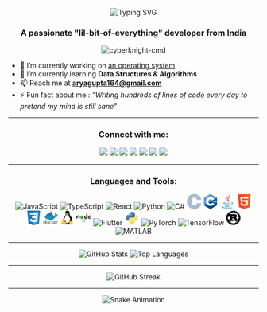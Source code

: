 <p align="center">
  <img src="https://github-readme-typing-svg.herokuapp.com?font=Fira+Code&weight=500&pause=1000&color=F75C7E&width=1000&lines=Hey+Git-World%2C+Arya+reporting+for+some+code+duty;Welcome+to+my+GitHub+lair+–+beware+of+flying+semicolons+and+falling+braces;Life+is+never+fun+but+coding+always+is;Living+in+a+world+of+infinite+loops+and+undefined+behaviors.;I+write+code+so+my+computer+can+work+harder+while+I+nap" alt="Typing SVG" />
</p>

<h3 align="center">A passionate "lil-bit-of-everything" developer from India</h3>

<p align="center">
  <img src="https://komarev.com/ghpvc/?username=cyberknight-cmd&label=Profile%20views&color=0e75b6&style=flat" alt="cyberknight-cmd" />
</p>

- 🔭 I’m currently working on [an operating system](<repo-link>)
- 🌱 I’m currently learning **Data Structures & Algorithms**
- 📫 Reach me at **aryagupta164@gmail.com**
- ⚡ Fun fact about me : *"Writing hundreds of lines of code every day to pretend my mind is still sane"*

---

<h3 align="center">Connect with me:</h3>

<p align="center">
  <a href="https://dev.to/cyberknight-cmd"><img src="https://img.shields.io/badge/Dev.to-000000?style=for-the-badge&logo=devdotto&logoColor=white" /></a>
  <a href="https://twitter.com/cyberknight_cmd"><img src="https://img.shields.io/badge/Twitter-1DA1F2?style=for-the-badge&logo=twitter&logoColor=white" /></a>
  <a href="https://linkedin.com/in/aryagupta2304"><img src="https://img.shields.io/badge/LinkedIn-0077B5?style=for-the-badge&logo=linkedin&logoColor=white" /></a>
  <a href="https://instagram.com/cyberknight_ig"><img src="https://img.shields.io/badge/Instagram-E4405F?style=for-the-badge&logo=instagram&logoColor=white" /></a>
  <a href="https://www.hackerrank.com/aryagupta164"><img src="https://img.shields.io/badge/HackerRank-2EC866?style=for-the-badge&logo=hackerrank&logoColor=white" /></a>
  <a href="https://codeforces.com/profile/cyberknight_cmd"><img src="https://img.shields.io/badge/Codeforces-1F8ACB?style=for-the-badge&logo=codeforces&logoColor=white" /></a>
  <a href="https://www.leetcode.com/arya2024"><img src="https://img.shields.io/badge/LeetCode-FFA116?style=for-the-badge&logo=leetcode&logoColor=black" /></a>
</p>

---

<h3 align="center">Languages and Tools:</h3>

<p align="center">
  <img src="https://cdn.jsdelivr.net/gh/devicons/devicon/icons/javascript/javascript-original.svg" height="30" alt="JavaScript" />
  <img src="https://cdn.jsdelivr.net/gh/devicons/devicon/icons/typescript/typescript-original.svg" height="30" alt="TypeScript" />
  <img src="https://cdn.jsdelivr.net/gh/devicons/devicon/icons/react/react-original.svg" height="30" alt="React" />
  <img src="https://cdn.jsdelivr.net/gh/devicons/devicon/icons/python/python-original.svg" height="30" alt="Python" />
  <img src="https://cdn.jsdelivr.net/gh/devicons/devicon/icons/csharp/csharp-original.svg" height="30" alt="C#" />
  <img src="https://raw.githubusercontent.com/devicons/devicon/master/icons/c/c-original.svg" height="30" alt="C" />
  <img src="https://raw.githubusercontent.com/devicons/devicon/master/icons/cplusplus/cplusplus-original.svg" height="30" alt="C++" />
  <img src="https://raw.githubusercontent.com/devicons/devicon/master/icons/java/java-original.svg" height="30" alt="Java" />
  <img src="https://raw.githubusercontent.com/devicons/devicon/master/icons/html5/html5-original.svg" height="30" alt="HTML5" />
  <img src="https://raw.githubusercontent.com/devicons/devicon/master/icons/css3/css3-original.svg" height="30" alt="CSS3" />
  <img src="https://raw.githubusercontent.com/devicons/devicon/master/icons/docker/docker-original-wordmark.svg" height="30" alt="Docker" />
  <img src="https://raw.githubusercontent.com/devicons/devicon/master/icons/linux/linux-original.svg" height="30" alt="Linux" />
  <img src="https://raw.githubusercontent.com/devicons/devicon/master/icons/nodejs/nodejs-original-wordmark.svg" height="30" alt="Node.js" />
  <img src="https://www.vectorlogo.zone/logos/flutterio/flutterio-icon.svg" height="30" alt="Flutter" />
  <img src="https://raw.githubusercontent.com/devicons/devicon/master/icons/python/python-original.svg" height="30" alt="Python" />
  <img src="https://www.vectorlogo.zone/logos/pytorch/pytorch-icon.svg" height="30" alt="PyTorch" />
  <img src="https://www.vectorlogo.zone/logos/tensorflow/tensorflow-icon.svg" height="30" alt="TensorFlow" />
  <img src="https://raw.githubusercontent.com/devicons/devicon/master/icons/rust/rust-plain.svg" height="30" alt="Rust" />
  <img src="https://upload.wikimedia.org/wikipedia/commons/2/21/Matlab_Logo.png" height="30" alt="MATLAB" />
</p>

---

<div align="center">
  <img src="https://github-readme-stats.vercel.app/api?username=cyberknight-cmd&show_icons=true&theme=dracula&hide_border=false&include_all_commits=true&count_private=true" height="150" alt="GitHub Stats" />
  <img src="https://github-readme-stats.vercel.app/api/top-langs?username=cyberknight-cmd&layout=compact&theme=dracula&hide_border=false" height="150" alt="Top Languages" />
</div>

---

<p align="center">
  <img src="https://github-readme-streak-stats.herokuapp.com/?user=cyberknight-cmd&theme=dracula&hide_border=false" alt="GitHub Streak" />
</p>

---

<p align="center">
  <img src="https://raw.githubusercontent.com/maurodesouza/maurodesouza/output/snake.svg" alt="Snake Animation" />
</p>

